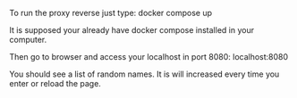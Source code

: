 To run the proxy reverse just type:
docker compose up

It is supposed your already have docker compose installed in your computer.

Then go to browser and access your localhost in port 8080:
localhost:8080

You should see a list of random names. It is will increased every time you enter or reload the page.
